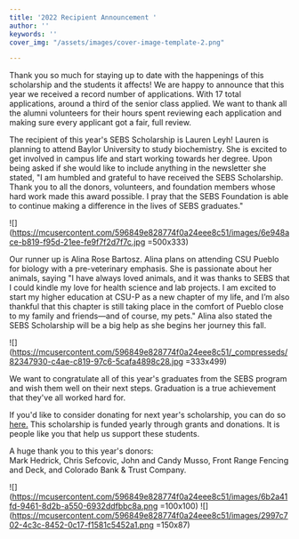 ```yaml
---
title: '2022 Recipient Announcement '
author: ''
keywords: ''
cover_img: "/assets/images/cover-image-template-2.png"

---
```

Thank you so much for staying up to date with the happenings of this scholarship and the students it affects! We are happy to announce that this year we received a record number of applications. With 17 total applications, around a third of the senior class applied. We want to thank all the alumni volunteers for their hours spent reviewing each application and making sure every applicant got a fair, full review.   
  
The recipient of this year's SEBS Scholarship is Lauren Leyh! Lauren is planning to attend Baylor University to study biochemistry. She is excited to get involved in campus life and start working towards her degree. Upon being asked if she would like to include anything in the newsletter she stated, "I am humbled and grateful to have received the SEBS Scholarship. Thank you to all the donors, volunteers, and foundation members whose hard work made this award possible. I pray that the SEBS Foundation is able to continue making a difference in the lives of SEBS graduates."

![](https://mcusercontent.com/596849e828774f0a24eee8c51/images/6e948ace-b819-f95d-21ee-fe9f7f2d7f7c.jpg =500x333)

  
Our runner up is Alina Rose Bartosz. Alina plans on attending CSU Pueblo for biology with a pre-veterinary emphasis. She is passionate about her animals, saying "I have always loved animals, and it was thanks to SEBS that I could kindle my love for health science and lab projects. I am excited to start my higher education at CSU-P as a new chapter of my life, and I’m also thankful that this chapter is still taking place in the comfort of Pueblo close to my family and friends—and of course, my pets." Alina also stated the SEBS Scholarship will be a big help as she begins her journey this fall.

![](https://mcusercontent.com/596849e828774f0a24eee8c51/_compresseds/82347930-c4ae-c819-97c6-5cafa4898c28.jpg =333x499)

  
We want to congratulate all of this year's graduates from the SEBS program and wish them well on their next steps. Graduation is a true achievement that they've all worked hard for.   
  
If you'd like to consider donating for next year's scholarship, you can do so [here.](https://sebsscholarship.org/#section-donate) This scholarship is funded yearly through grants and donations. It is people like you that help us support these students.   
  
A huge thank you to this year's donors:   
Mark Hedrick, Chris Sefcovic, John and Candy Musso, Front Range Fencing and Deck, and Colorado Bank & Trust Company.

![](https://mcusercontent.com/596849e828774f0a24eee8c51/images/6b2a41fd-9461-8d2b-a550-6932ddfbbc8a.png =100x100) ![](https://mcusercontent.com/596849e828774f0a24eee8c51/images/2997c702-4c3c-8452-0c17-f1581c5452a1.png =150x87)